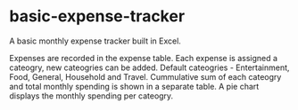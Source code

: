 # basic-expense-tracker
A basic monthly expense tracker built in Excel.

Expenses are recorded in the expense table. Each expense is assigned a cateogry, new cateogries can be added. Default cateogries - Entertainment, Food, General, Household and Travel. 
Cummulative sum of each cateogry and total monthly spending is shown in a separate table. 
A pie chart displays the monthly spending per cateogry. 
